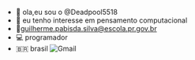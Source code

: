 - 👋 ola,eu sou o @Deadpool5518
- 👀 eu tenho interesse em pensamento computacional
- 📧guilherme.pabisda.silva@escola.pr.gov.br
- 💻 programador
- 🇧🇷 brasil
![Gmail](https://img.shields.io/badge/Gmail-D14836?style=for-the-badge&logo=gmail&logoColor=white)
	
<!---
Deadpool5518/Deadpool5518 is a ✨ special ✨ repository because its `README.md` (this file) appears on your GitHub profile.
You can click the Preview link to take a look at your changes.
--->
